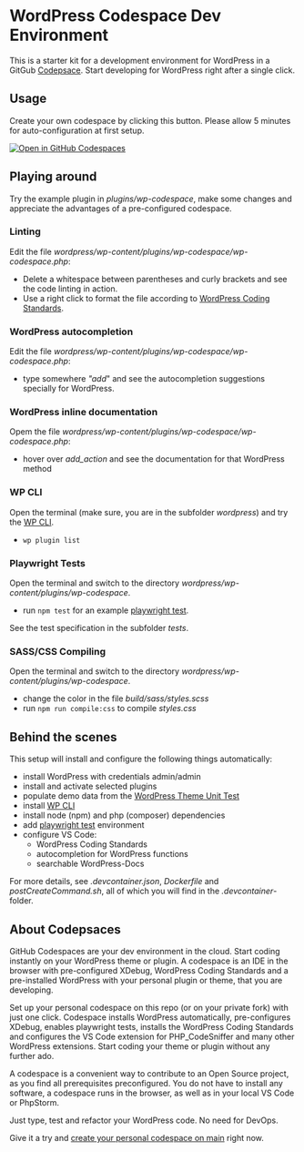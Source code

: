 # WordPress Codespace Dev Environment

This is a starter kit for a development environment for WordPress in a GitGub [Codepsace](https://github.com/features/codespaces).
Start developing for WordPress right after a single click.

## Usage
Create your own codespace by clicking this button. Please allow 5 minutes for auto-configuration at first setup. 

[![Open in GitHub Codespaces](https://github.com/codespaces/badge.svg)](https://github.com/codespaces/new?hide_repo_select=true&ref=main&repo=586814971&devcontainer_path=.devcontainer%2Fdevcontainer.json&location=WestEurope)

## Playing around
Try the example plugin in _plugins/wp-codespace_, make some changes and appreciate the advantages of a pre-configured codespace.

### Linting
Edit the file _wordpress/wp-content/plugins/wp-codespace/wp-codespace.php_:
- Delete a whitespace between parentheses and curly brackets and see the code linting in action. 
- Use a right click to format the file according to [WordPress Coding Standards](https://developer.wordpress.org/coding-standards/wordpress-coding-standards/).

### WordPress autocompletion
Edit the file _wordpress/wp-content/plugins/wp-codespace/wp-codespace.php_:
- type somewhere _"add_" and see the autocompletion suggestions specially for WordPress.

### WordPress inline documentation
Opem the file _wordpress/wp-content/plugins/wp-codespace/wp-codespace.php_:
- hover over _add_action_ and see the documentation for that WordPress method

### WP CLI
Open the terminal (make sure, you are in the subfolder _wordpress_) and try the [WP CLI](https://wp-cli.org/).
- `wp plugin list`

### Playwright Tests
Open the terminal and switch to the directory _wordpress/wp-content/plugins/wp-codespace_.
- run `npm test` for an example [playwright test](https://playwright.dev/).

See the test specification in the subfolder _tests_.

### SASS/CSS Compiling
Open the terminal and switch to the directory _wordpress/wp-content/plugins/wp-codespace_.
- change the color in the file _build/sass/styles.scss_
- run `npm run compile:css` to compile _styles.css_

## Behind the scenes
This setup will install and configure the following things automatically:
- install WordPress with credentials admin/admin
- install and activate selected plugins
- populate demo data from the [WordPress Theme Unit Test](https://codex.wordpress.org/Theme_Unit_Test)
- install [WP CLI](https://wp-cli.org/)
- install node (npm) and php (composer) dependencies
- add [playwright test](https://playwright.dev/) environment
- configure VS Code:
  - WordPress Coding Standards
  - autocompletion for WordPress functions
  - searchable WordPress-Docs
 
 For more details, see _.devcontainer.json_, _Dockerfile_ and _postCreateCommand.sh_, all of which you will find in the _.devcontainer_-folder.

## About Codepsaces
GitHub Codespaces are your dev environment in the cloud. Start coding instantly on your WordPress theme or plugin. A codespace is an IDE in the browser with pre-configured XDebug, WordPress Coding Standards and a pre-installed WordPress with your personal plugin or theme, that you are developing.

Set up your personal codespace on this repo (or on your private fork) with just one click. Codespace installs WordPress automatically, pre-configures XDebug, enables playwright tests, installs the WordPress Coding Standards and configures the VS Code extension for PHP_CodeSniffer and many other WordPress extensions. Start coding your theme or plugin without any further ado.

A codespace is a convenient way to contribute to an Open Source project, as you find all prerequisites preconfigured. You do not have to install any software, a codespace runs in the browser, as well as in your local VS Code or PhpStorm.

Just type, test and refactor your WordPress code. No need for DevOps.

Give it a try and [create your personal codespace on main](https://github.com/codespaces/new?hide_repo_select=true&ref=main&repo=586814971&devcontainer_path=.devcontainer%2Fdevcontainer.json&location=WestEurope) right now.
